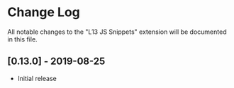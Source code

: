 # Change Log
All notable changes to the "L13 JS Snippets" extension will be documented in this file.

## [0.13.0] - 2019-08-25
- Initial release
